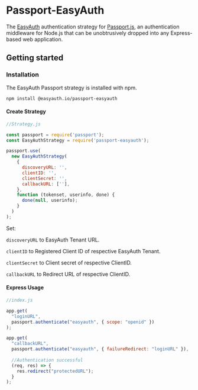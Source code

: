 # Passport-EasyAuth
The [EasyAuth](https://easyauth.io/) authentication strategy for [Passport.js](http://passportjs.org/), an authentication middleware for Node.js that can be unobtrusively dropped into any Express-based web application.

## Getting started

### Installation

The EasyAuth Passport strategy is installed with npm. 

```
npm install @easyauth.io/passport-easyauth
```

#### Create Strategy

```js
//Strategy.js

const passport = require('passport');
const EasyAuthStrategy = require('passport-easyauth');

passport.use(
  new EasyAuthStrategy(
    {
      discoveryURL: '',
      clientID: '',
      clientSecret: '',
      callbackURL: [''],
    },
    function (tokenset, userinfo, done) {
      done(null, userinfo);
    }
  )
);

```
Set:

`discoveryURL` to EasyAuth Tenant URL.

`clientID` to Registered Client ID of respective EasyAuth Tenant.

`clientSecret` to Client secret of respective ClientID.

`callbackURL` to Redirect URL of respective ClientID. 

#### Express Usage

```js
//index.js

app.get(
  "loginURL",
  passport.authenticate("easyauth", { scope: "openid" })
);

app.get(
  "callbackURL",
  passport.authenticate("easyauth", { failureRedirect: "loginURL" }),
  
  //Authentication successful
  (req, res) => {
    res.redirect("protectedURL");
  }
);
```
